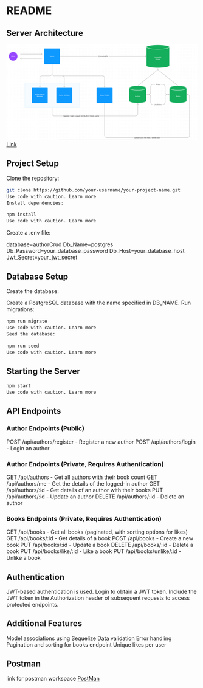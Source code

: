 # README

## Server Architecture

![image](/serverArch.png)
[Link](/serverArch.png)

## Project Setup

Clone the repository:

```bash
git clone https://github.com/your-username/your-project-name.git
Use code with caution. Learn more
Install dependencies:
```

```bash
npm install
Use code with caution. Learn more
```

Create a .env file:

database=authorCrud
Db_Name=postgres
Db_Password=your_database_password
Db_Host=your_database_host
Jwt_Secret=your_jwt_secret

## Database Setup

Create the database:

Create a PostgreSQL database with the name specified in DB_NAME.
Run migrations:

```bash
npm run migrate
Use code with caution. Learn more
Seed the database:
```

```bash
npm run seed
Use code with caution. Learn more
```

## Starting the Server

```bash
npm start
Use code with caution. Learn more
```

## API Endpoints

### Author Endpoints (Public)

POST /api/authors/register - Register a new author
POST /api/authors/login - Login an author

### Author Endpoints (Private, Requires Authentication)

GET /api/authors - Get all authors with their book count
GET /api/authors/me - Get the details of the logged-in author
GET /api/authors/:id - Get details of an author with their books
PUT /api/authors/:id - Update an author
DELETE /api/authors/:id - Delete an author

### Books Endpoints (Private, Requires Authentication)

GET /api/books - Get all books (paginated, with sorting options for likes)
GET /api/books/:id - Get details of a book
POST /api/books - Create a new book
PUT /api/books/:id - Update a book
DELETE /api/books/:id - Delete a book
PUT /api/books/like/:id - Like a book
PUT /api/books/unlike/:id - Unlike a book

## Authentication

JWT-based authentication is used.
Login to obtain a JWT token.
Include the JWT token in the Authorization header of subsequent requests to access protected endpoints.

## Additional Features

Model associations using Sequelize
Data validation
Error handling
Pagination and sorting for books endpoint
Unique likes per user

## Postman

link for postman workspace
[PostMan](https://www.postman.com/inmyevent/workspace/authorcrud/collection/25009364-aa3a1553-5dc5-4969-a427-0e266e06595b?action=share&creator=25009364)
